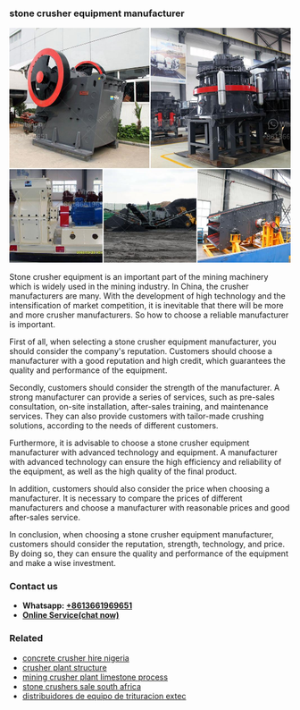 <h3>stone crusher equipment manufacturer</h3><img src='1708323033.jpg' alt=''><p>Stone crusher equipment is an important part of the mining machinery which is widely used in the mining industry. In China, the crusher manufacturers are many. With the development of high technology and the intensification of market competition, it is inevitable that there will be more and more crusher manufacturers. So how to choose a reliable manufacturer is important.</p><p>First of all, when selecting a stone crusher equipment manufacturer, you should consider the company's reputation. Customers should choose a manufacturer with a good reputation and high credit, which guarantees the quality and performance of the equipment.</p><p>Secondly, customers should consider the strength of the manufacturer. A strong manufacturer can provide a series of services, such as pre-sales consultation, on-site installation, after-sales training, and maintenance services. They can also provide customers with tailor-made crushing solutions, according to the needs of different customers.</p><p>Furthermore, it is advisable to choose a stone crusher equipment manufacturer with advanced technology and equipment. A manufacturer with advanced technology can ensure the high efficiency and reliability of the equipment, as well as the high quality of the final product.</p><p>In addition, customers should also consider the price when choosing a manufacturer. It is necessary to compare the prices of different manufacturers and choose a manufacturer with reasonable prices and good after-sales service.</p><p>In conclusion, when choosing a stone crusher equipment manufacturer, customers should consider the reputation, strength, technology, and price. By doing so, they can ensure the quality and performance of the equipment and make a wise investment.</p><h3>Contact us</h3><ul><li><strong>Whatsapp:&nbsp;<a href="https://wa.me/8613661969651">+8613661969651</a></strong></li><li><a href="https://swt.shibang-china.com/?git&amp;zhl&amp;stone crusher equipment manufacturer"><strong>Online Service(chat now)</strong></a></li></ul><h3>Related</h3><ul><li><a href='concrete crusher hire nigeria.md'>concrete crusher hire nigeria</a></li><li><a href='crusher plant structure.md'>crusher plant structure</a></li><li><a href='mining crusher plant limestone process.md'>mining crusher plant limestone process</a></li><li><a href='stone crushers sale south africa.md'>stone crushers sale south africa</a></li><li><a href='distribuidores de equipo de trituracion extec.md'>distribuidores de equipo de trituracion extec</a></li></ul>